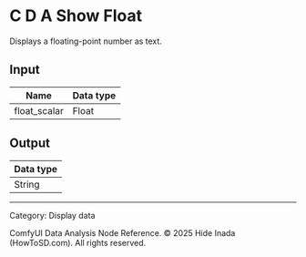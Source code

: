 # C D A Show Float
Displays a floating-point number as text.

## Input
| Name | Data type |
|---|---|
| float_scalar | Float |

## Output
| Data type |
|---|
| String |

<HR>
Category: Display data

ComfyUI Data Analysis Node Reference. © 2025 Hide Inada (HowToSD.com). All rights reserved.
